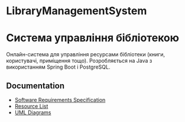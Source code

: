 # LibraryManagementSystem
# Система управління бібліотекою
Онлайн-система для управління ресурсами бібліотеки (книги, користувачі, приміщення тощо).
Розробляється на Java з використанням Spring Boot і PostgreSQL.
## Documentation
- [Software Requirements Specification](docs/SRS.md)
- [Resource List](docs/resources.md)
- [UML Diagrams](docs/diagrams/)